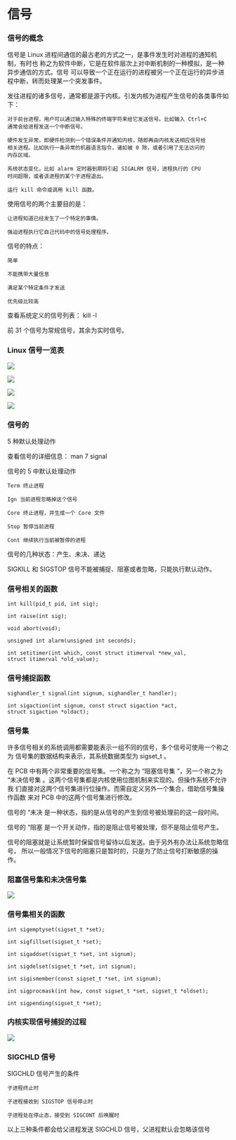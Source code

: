 # 信号

### 信号的概念

信号是 Linux 进程间通信的最古老的方式之一，是事件发生时对进程的通知机制，有时也
称之为软件中断，它是在软件层次上对中断机制的一种模拟，是一种异步通信的方式。信号
可以导致一个正在运行的进程被另一个正在运行的异步进程中断，转而处理某一个突发事件。

发往进程的诸多信号，通常都是源于内核。引发内核为进程产生信号的各类事件如下：

    对于前台进程，用户可以通过输入特殊的终端字符来给它发送信号。比如输入 Ctrl+C
    通常会给进程发送一个中断信号。

    硬件发生异常，即硬件检测到一个错误条件并通知内核，随即再由内核发送相应信号给
    相关进程。比如执行一条异常的机器语言指令，诸如被 0 除，或者引用了无法访问的
    内存区域。

    系统状态变化，比如 alarm 定时器到期将引起 SIGALRM 信号，进程执行的 CPU
    时间超限，或者该进程的某个子进程退出。

    运行 kill 命令或调用 kill 函数。

使用信号的两个主要目的是：

    让进程知道已经发生了一个特定的事情。

    强迫进程执行它自己代码中的信号处理程序。

信号的特点：

    简单

    不能携带大量信息

    满足某个特定条件才发送

    优先级比较高

查看系统定义的信号列表： kill -l

前 31 个信号为常规信号，其余为实时信号。

### Linux 信号一览表

![](../image/linuxnet/信号/215408.png)

![](../image/linuxnet/信号/215416.png)

![](../image/linuxnet/信号/215422.png)

![](../image/linuxnet/信号/215427.png)

### 信号的
5 种默认处理动作

查看信号的详细信息： man 7 signal

信号的 5 中默认处理动作

    Term 终止进程

    Ign 当前进程忽略掉这个信号

    Core 终止进程，并生成一个 Core 文件

    Stop 暂停当前进程

    Cont 继续执行当前被暂停的进程

信号的几种状态：产生、未决、递达

SIGKILL 和 SIGSTOP 信号不能被捕捉、阻塞或者忽略，只能执行默认动作。

### 信号相关的函数
```
int kill(pid_t pid, int sig);

int raise(int sig);

void abort(void);

unsigned int alarm(unsigned int seconds);

int setitimer(int which, const struct itimerval *new_val,
struct itimerval *old_value);
```

### 信号捕捉函数

```
sighandler_t signal(int signum, sighandler_t handler);

int sigaction(int signum, const struct sigaction *act,
struct sigaction *oldact);
```

### 信号集

许多信号相关的系统调用都需要能表示一组不同的信号，多个信号可使用一个称之为
信号集的数据结构来表示，其系统数据类型为 sigset_t 。

在 PCB 中有两个非常重要的信号集。一个称之为 “阻塞信号集 ”，另一个称之为
“未决信号集 。这两个信号集都是内核使用位图机制来实现的。但操作系统不允许我
们直接对这两个信号集进行位操作。而需自定义另外一个集合，借助信号集操作函数
来对 PCB 中的这两个信号集进行修改。

信号的 “未决 是一种状态，指的是从信号的产生到信号被处理前的这一段时间。

信号的 “阻塞 是一个开关动作，指的是阻止信号被处理，但不是阻止信号产生。

信号的阻塞就是让系统暂时保留信号留待以后发送。由于另外有办法让系统忽略信号，
所以一般情况下信号的阻塞只是暂时的，只是为了防止信号打断敏感的操作。

### 阻塞信号集和未决信号集

![](../image/linuxnet/信号/215543.png)

### 信号集相关的函数
```
int sigemptyset(sigset_t *set);

int sigfillset(sigset_t *set);

int sigaddset(sigset_t *set, int signum);

int sigdelset(sigset_t *set, int signum);

int sigismember(const sigset_t *set, int signum);

int sigprocmask(int how, const sigset_t *set, sigset_t *oldset);

int sigpending(sigset_t *set);
```

### 内核实现信号捕捉的过程

![](../image/linuxnet/信号/215640.png)

### SIGCHLD 信号
SIGCHLD 信号产生的条件

    子进程终止时

    子进程接收到 SIGSTOP 信号停止时

    子进程处在停止态，接受到 SIGCONT 后唤醒时

以上三种条件都会给父进程发送 SIGCHLD 信号，父进程默认会忽略该信号
